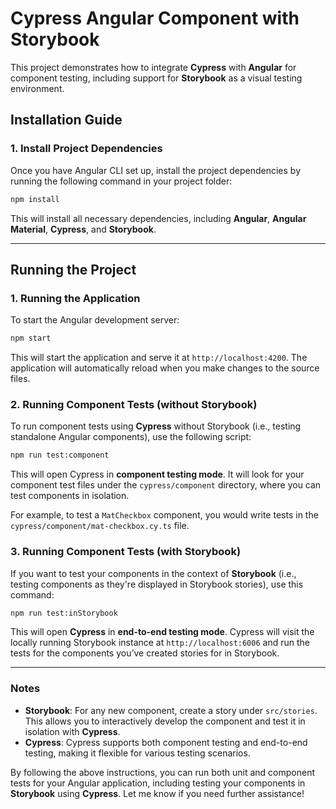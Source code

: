 # Cypress Angular Component with Storybook

This project demonstrates how to integrate **Cypress** with **Angular** for component testing, including support for **Storybook** as a visual testing environment.

## Installation Guide

### 1. **Install Project Dependencies**

Once you have Angular CLI set up, install the project dependencies by running the following command in your project folder:

```bash
npm install
```

This will install all necessary dependencies, including **Angular**, **Angular Material**, **Cypress**, and **Storybook**.

---

## Running the Project

### 1. **Running the Application**

To start the Angular development server:

```bash
npm start
```

This will start the application and serve it at `http://localhost:4200`. The application will automatically reload when you make changes to the source files.

### 2. **Running Component Tests (without Storybook)**

To run component tests using **Cypress** without Storybook (i.e., testing standalone Angular components), use the following script:

```bash
npm run test:component
```

This will open Cypress in **component testing mode**. It will look for your component test files under the `cypress/component` directory, where you can test components in isolation.

For example, to test a `MatCheckbox` component, you would write tests in the `cypress/component/mat-checkbox.cy.ts` file.

### 3. **Running Component Tests (with Storybook)**

If you want to test your components in the context of **Storybook** (i.e., testing components as they're displayed in Storybook stories), use this command:

```bash
npm run test:inStorybook
```

This will open **Cypress** in **end-to-end testing mode**. Cypress will visit the locally running Storybook instance at `http://localhost:6006` and run the tests for the components you’ve created stories for in Storybook.

---

### Notes

- **Storybook**: For any new component, create a story under `src/stories`. This allows you to interactively develop the component and test it in isolation with **Cypress**.
- **Cypress**: Cypress supports both component testing and end-to-end testing, making it flexible for various testing scenarios.

By following the above instructions, you can run both unit and component tests for your Angular application, including testing your components in **Storybook** using **Cypress**. Let me know if you need further assistance!
